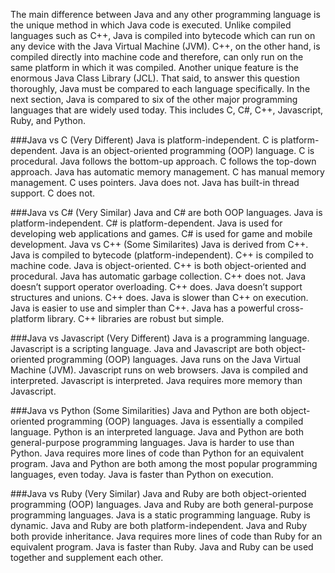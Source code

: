 The main difference between Java and any other programming language is the unique method in which Java code is executed. Unlike compiled languages such as C++, 
Java is compiled into bytecode which can run on any device with the Java Virtual Machine (JVM). C++, on the other hand, is compiled directly into machine code 
and therefore, can only run on the same platform in which it was compiled. Another unique feature is the enormous Java Class Library (JCL). 
That said, to answer this question thoroughly, Java must be compared to each language specifically. In the next section, Java is compared to six 
of the other major programming languages that are widely used today. This includes C, C#, C++, Javascript, Ruby, and Python. </br>

###Java vs C (Very Different)
Java is platform-independent. C is platform-dependent.
Java is an object-oriented programming (OOP) language. C is procedural.
Java follows the bottom-up approach. C follows the top-down approach.
Java has automatic memory management. C has manual memory management.
C uses pointers. Java does not.
Java has built-in thread support. C does not.

###Java vs C# (Very Similar)
Java and C# are both OOP languages.
Java is platform-independent. C# is platform-dependent.
Java is used for developing web applications and games.
C# is used for game and mobile development.
Java vs C++ (Some Similarites)
Java is derived from C++.
Java is compiled to bytecode (platform-independent). C++ is compiled to machine code.
Java is object-oriented. C++ is both object-oriented and procedural.
Java has automatic garbage collection. C++ does not.
Java doesn’t support operator overloading. C++ does.
Java doesn’t support structures and unions. C++ does.
Java is slower than C++ on execution.
Java is easier to use and simpler than C++.
Java has a powerful cross-platform library. C++ libraries are robust but simple.

###Java vs Javascript (Very Different)
Java is a programming language. Javascript is a scripting language.
Java and Javascript are both object-oriented programming (OOP) languages.
Java runs on the Java Virtual Machine (JVM). Javascript runs on web browsers.
Java is compiled and interpreted. Javascript is interpreted.
Java requires more memory than Javascript.

###Java vs Python (Some Similarities)
Java and Python are both object-oriented programming (OOP) languages.
Java is essentially a compiled language. Python is an interpreted language.
Java and Python are both general-purpose programming languages.
Java is harder to use than Python.
Java requires more lines of code than Python for an equivalent program.
Java and Python are both among the most popular programming languages, even today.
Java is faster than Python on execution.

###Java vs Ruby (Very Similar)
Java and Ruby are both object-oriented programming (OOP) languages.
Java and Ruby are both general-purpose programming languages.
Java is a static programming language. Ruby is dynamic.
Java and Ruby are both platform-independent.
Java and Ruby both provide inheritance.
Java requires more lines of code than Ruby for an equivalent program.
Java is faster than Ruby.
Java and Ruby can be used together and supplement each other.
